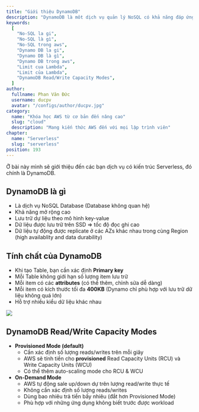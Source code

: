 ```yaml
---
title: "Giới thiệu DynamoDB"
description: "DynamoDB là môt dịch vụ quản lý NoSQL có khả năng đáp ứng hiệu suất cao và nhanh kèm theo khả năng mở rộng. Nếu bạn là một nhà phát triển, bạn có thể sử dụng DynamoDB để tạo ra một bảng có khả năng lưu trữ và truy xuất bất kỳ số lượng dữ liệu, mà vẫn có thể phục vụ cho bất kỳ mức độ request traffic."
keywords:
  [
    "No-SQL la gi",
    "No-SQL là gì",
    "No-SQL trong aws",
    "Dynamo DB la gi",
    "Dynamo DB là gì",
    "Dynamo DB trong aws",
    "Limit cua Lambda",
    "Limit của Lambda",
    "DynamoDB Read/Write Capacity Modes",
  ]
author:
  fullname: Phan Văn Đức
  username: ducpv
  avatar: "/configs/author/ducpv.jpg"
category:
  name: "Khóa học AWS từ cơ bản đến nâng cao"
  slug: "cloud"
  description: "Mang kiến thức AWS đến với mọi lập trình viên"
chapter:
  name: "Serverless"
  slug: "serverless"
position: 193
---
```


Ở bài này mình sẽ giới thiệu đến các bạn dịch vụ có kiến trúc Serverless, đó chính là DynamoDB.

## DynamoDB là gì

- Là dịch vụ NoSQL Database (Database không quan hệ)
- Khả năng mở rộng cao
- Lưu trữ dự liệu theo mô hình key-value
- Dữ liệu được lưu trữ trên SSD => tốc độ đọc ghi cao
- Dữ liệu tự động được replicate ở các AZs khác nhau trong cùng Region (high availablity and data durability)

## Tính chất của DynamoDB

- Khi tạo Table, bạn cần xác định **Primary key**
- Mỗi Table không giới hạn số lượng item lưu trữ
- Mỗi item có các **attributes** (có thể thêm, chỉnh sửa dễ dàng)
- Mỗi item có kích thước tối đa **400KB** (Dynamo chỉ phù hợp với lưu trữ dữ liệu không quá lớn)
- Hỗ trợ nhiều kiểu dữ liệu khác nhau

![](https://d2908q01vomqb2.cloudfront.net/887309d048beef83ad3eabf2a79a64a389ab1c9f/2018/09/10/dynamodb-partition-key-1.gif)

## DynamoDB Read/Write Capacity Modes

- **Provisioned Mode (default)**
  - Cần xác định số lượng reads/writes trên mỗi giây
  - AWS sẽ tính tiền cho **provisioned** Read Capacity Units (RCU) và Write Capacity Units (WCU)
  - Có thể thêm auto-scaling mode cho RCU & WCU
- **On-Demand Mode**
  - AWS tự động sale up/down dự trên lượng read/write thực tế
  - Không cần xác định số lượng reads/writes
  - Dùng bao nhiêu trả tiền bấy nhiêu (đắt hơn Provisioned Mode)
  - Phù hợp với những ứng dụng không biết trước được workload
